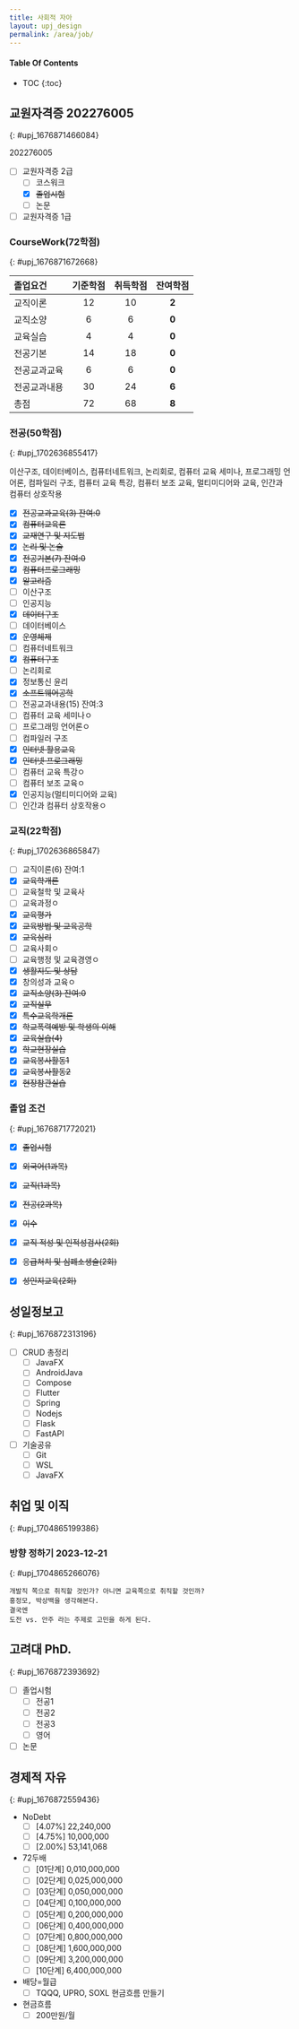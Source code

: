 ```yaml
---
title: 사회적 자아
layout: upj_design
permalink: /area/job/
---
```


#### Table Of Contents

- TOC
{:toc}

## 교원자격증 202276005
{: #upj_1676871466084}

202276005

- [ ] 교원자격증 2급
  - [ ] 코스워크
  - [x] ~~졸업시험~~
  - [ ] 논문
- [ ] 교원자격증 1급

### CourseWork(72학점)
{: #upj_1676871672668}

|졸업요건|기준학점|취득학점|잔여학점|
|:-|:-:|:-:|:-:|
|교직이론|12|10|**2**|
|교직소양|6|6|**0**|
|교육실습|4|4|**0**|
|전공기본|14|18|**0**|
|전공교과교육|6|6|**0**|
|전공교과내용|30|24|**6**|
|총점|72|68|**8**|

<!--
<div class="container">
  <div class="row">
    <div class="col col-lg-4" style="background-color: #ccc;">
      Column
    </div>
    <div class="col col-lg-4" style="background-color: #ccc;">
      Column
    </div>
    <div class="col col-lg-4" style="background-color: #ccc;">
      Column
    </div>
  </div>
</div>
-->

<!--
<table class="col-lg-4 col-12" style="display:inline-block; vertical-align:top;" markdown="1">
<tr><td style="white-space:pre; vertical-align:top;">    <strong>전공(50학점)</strong>
- [x]  ~~전공교과교육(3) 잔여:0~~
    - [x]  ~~컴퓨터교육론~~
    - [x]  ~~교재연구 및 지도법~~
    - [x]  ~~논리 및 논술~~
- [x]  ~~전공기본(7) 잔여:0~~
    - [x]  ~~컴퓨터프로그래밍~~
    - [x]  ~~알고리즘~~
    - [ ]  이산구조
    - [ ]  인공지능
    - [x]  ~~데이터구조~~
    - [ ]  데이터베이스
    - [x]  ~~운영체제~~
    - [ ]  컴퓨터네트워크
    - [x]  ~~컴퓨터구조~~
    - [ ]  논리회로
    - [ ]  정보통신윤리
    - [x]  ~~소프트웨어공학~~
- [ ]  전공교과내용(15) 잔여:3
    - [ ]  컴퓨터교육세미나ㅇ
    - [ ]  프로그래밍언어론ㅇ
    - [ ]  컴파일러구조
    - [x]  ~~인터넷활용교육~~
    - [x]  ~~인터넷프로그래밍~~
    - [ ]  컴퓨터교육특강ㅇ
    - [ ]  컴퓨터보조교육ㅇ
    - [ ]  멀티미디어와교육
    - [ ]  인간과컴퓨터상호작용
</td></tr>
</table>
<table class="col-lg-4 col-12" style="display:inline-block; vertical-align:top;">
<tr><td style="white-space:pre;">    <strong>교직(22학점)</strong>
- [ ]  교직이론(6) 잔여:1
    - [x]  ~~교육학개론~~
    - [ ]  교육철학 및 교육사
    - [ ]  교육과정
    - [x]  ~~교육평가~~
    - [x]  교육방법 및 교육공학
    - [x]  ~~교육심리~~
    - [ ]  교육사회
    - [ ]  교육행정 및 교육경영ㅇ
    - [x]  생활지도 및 상담
    - [ ]  창의성과 교육
- [x]  ~~교직소양(3) 잔여:0~~
    - [x]  ~~교직실무~~
    - [x]  ~~특수교육학개론~~
    - [x]  ~~학교폭력예방 및 학생의 이해~~
- [x]  ~~교육실습(4)~~
    - [x]  ~~학교현장실습~~
    - [x]  ~~교육봉사활동1~~
    - [x]  ~~교육봉사활동2~~
    - [x]  ~~현장참관실습~~
</td></tr>
</table>
<table class="col-lg-3 col-12" style="display:inline-block; vertical-align:top;">
<tr><td style="white-space:pre;">    <strong>졸업 조건</strong>
[ ]  졸업시험
- [x]  ~~외국어(1과목)~~
- [ ]  교직(1과목)
- [ ]  전공(2과목)

[x]  이수
- [x]  ~~교직 적성 및 인적성검사(2회)~~
- [x]  ~~응급처치 및 심폐소생술(2회)~~
- [x]  ~~성인지교육(2회)~~
</td></tr>
</table>

<details close>
<summary></summary>
</details>
-->

### 전공(50학점)
{: #upj_1702636855417}

이산구조, 데이터베이스, 컴퓨터네트워크, 논리회로, 컴퓨터 교육 세미나, 프로그래밍 언어론, 컴파일러 구조, 컴퓨터 교육 특강, 컴퓨터 보조 교육, 멀티미디어와 교육, 인간과 컴퓨터 상호작용

- [x]  ~~전공교과교육(3) 잔여:0~~
  - [x]  ~~컴퓨터교육론~~
  - [x]  ~~교재연구 및 지도법~~
  - [x]  ~~논리 및 논술~~
- [x]  ~~전공기본(7) 잔여:0~~
  - [x]  ~~컴퓨터프로그래밍~~
  - [x]  ~~알고리즘~~
  - [ ]  이산구조
  - [ ]  인공지능
  - [x]  ~~데이터구조~~
  - [ ]  데이터베이스
  - [x]  ~~운영체제~~
  - [ ]  컴퓨터네트워크
  - [x]  ~~컴퓨터구조~~
  - [ ]  논리회로
  - [x]  정보통신 윤리
  - [x]  ~~소프트웨어공학~~
- [ ]  전공교과내용(15) 잔여:3
  - [ ]  컴퓨터 교육 세미나ㅇ
  - [ ]  프로그래밍 언어론ㅇ
  - [ ]  컴파일러 구조
  - [x]  ~~인터넷 활용교육~~
  - [x]  ~~인터넷 프로그래밍~~
  - [ ]  컴퓨터 교육 특강ㅇ
  - [ ]  컴퓨터 보조 교육ㅇ
  - [x]  인공지능(멀티미디어와 교육)
  - [ ]  인간과 컴퓨터 상호작용ㅇ

### 교직(22학점)
{: #upj_1702636865847}

- [ ]  교직이론(6) 잔여:1
  - [x]  ~~교육학개론~~
  - [ ]  교육철학 및 교육사
  - [ ]  교육과정ㅇ
  - [x]  ~~교육평가~~
  - [x]  ~~교육방법 및 교육공학~~
  - [x]  ~~교육심리~~
  - [ ]  교육사회ㅇ
  - [ ]  교육행정 및 교육경영ㅇ
  - [x]  ~~생활지도 및 상담~~
  - [x]  창의성과 교육ㅇ
- [x]  ~~교직소양(3) 잔여:0~~
  - [x]  ~~교직실무~~
  - [x]  ~~특수교육학개론~~
  - [x]  ~~학교폭력예방 및 학생의 이해~~
- [x]  ~~교육실습(4)~~
  - [x]  ~~학교현장실습~~
  - [x]  ~~교육봉사활동1~~
  - [x]  ~~교육봉사활동2~~
  - [x]  ~~현장참관실습~~

### 졸업 조건
{: #upj_1676871772021}

- [x]  ~~졸업시험~~
  - [x]  ~~외국어(1과목)~~
  - [x]  ~~교직(1과목)~~
  - [x]  ~~전공(2과목)~~

- [x]  ~~이수~~
  - [x]  ~~교직 적성 및 인적성검사(2회)~~
  - [x]  ~~응급처치 및 심폐소생술(2회)~~
  - [x]  ~~성인지교육(2회)~~

## 성일정보고
{: #upj_1676872313196}

- [ ] CRUD 총정리
  - [ ] JavaFX
  - [ ] AndroidJava
  - [ ] Compose
  - [ ] Flutter
  - [ ] Spring
  - [ ] Nodejs
  - [ ] Flask
  - [ ] FastAPI
- [ ] 기술공유
  - [ ] Git
  - [ ] WSL
  - [ ] JavaFX

## 취업 및 이직
{: #upj_1704865199386}

### 방향 정하기 2023-12-21
{: #upj_1704865266076}

```text
개발직 쪽으로 취직할 것인가? 아니면 교육쪽으로 취직할 것인까?
홍정모, 박상백을 생각해본다.
결국엔
도전 vs. 안주 라는 주제로 고민을 하게 된다.
```

## 고려대 PhD.
{: #upj_1676872393692}

- [ ] 졸업시험
  - [ ]  전공1
  - [ ]  전공2
  - [ ]  전공3
  - [ ]  영어
- [ ] 논문

## 경제적 자유
{: #upj_1676872559436}

- NoDebt
  - [ ]  [4.07%] 22,240,000
  - [ ]  [4.75%] 10,000,000
  - [ ]  [2.00%] 53,141,068
- 72두배
  - [ ]  [01단계] 0,010,000,000
  - [ ]  [02단계] 0,025,000,000
  - [ ]  [03단계] 0,050,000,000
  - [ ]  [04단계] 0,100,000,000
  - [ ]  [05단계] 0,200,000,000
  - [ ]  [06단계] 0,400,000,000
  - [ ]  [07단계] 0,800,000,000
  - [ ]  [08단계] 1,600,000,000
  - [ ]  [09단계] 3,200,000,000
  - [ ]  [10단계] 6,400,000,000
- 배당=월급
  - [ ]  TQQQ, UPRO, SOXL 현금흐름 만들기
- 현금흐름
  - [ ]  200만원/월
